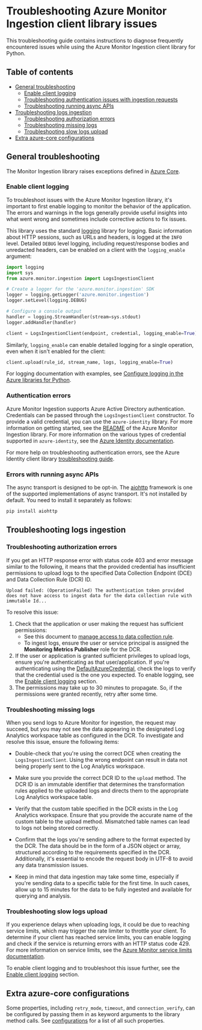 # Troubleshooting Azure Monitor Ingestion client library issues

This troubleshooting guide contains instructions to diagnose frequently encountered issues while using the Azure Monitor Ingestion client library for Python.

## Table of contents

* [General troubleshooting](#general-troubleshooting)
    * [Enable client logging](#enable-client-logging)
    * [Troubleshooting authentication issues with ingestion requests](#authentication-errors)
    * [Troubleshooting running async APIs](#errors-with-running-async-apis)
* [Troubleshooting logs ingestion](#troubleshooting-logs-ingestion)
    * [Troubleshooting authorization errors](#troubleshooting-authorization-errors)
    * [Troubleshooting missing logs](#troubleshooting-missing-logs)
    * [Troubleshooting slow logs upload](#troubleshooting-slow-logs-upload)
* [Extra azure-core configurations](#extra-azure-core-configurations)

## General troubleshooting

The Monitor Ingestion library raises exceptions defined in [Azure Core][azure_core_exceptions].

### Enable client logging

To troubleshoot issues with the Azure Monitor Ingestion library, it's important to first enable logging to monitor the behavior of the application. The errors and warnings in the logs generally provide useful insights into what went wrong and sometimes include corrective actions to fix issues.

This library uses the standard [logging][python_logging] library for logging. Basic information about HTTP sessions, such as URLs and headers, is logged at the `INFO` level. Detailed `DEBUG` level logging, including request/response bodies and unredacted headers, can be enabled on a client with the `logging_enable` argument:

```python
import logging
import sys
from azure.monitor.ingestion import LogsIngestionClient

# Create a logger for the 'azure.monitor.ingestion' SDK
logger = logging.getLogger('azure.monitor.ingestion')
logger.setLevel(logging.DEBUG)

# Configure a console output
handler = logging.StreamHandler(stream=sys.stdout)
logger.addHandler(handler)

client = LogsIngestionClient(endpoint, credential, logging_enable=True)
```

Similarly, `logging_enable` can enable detailed logging for a single operation, even when it isn't enabled for the client:

```python
client.upload(rule_id, stream_name, logs, logging_enable=True)
```

For logging documentation with examples, see [Configure logging in the Azure libraries for Python][sdk_logging_docs].

### Authentication errors

Azure Monitor Ingestion supports Azure Active Directory authentication. Credentials can be passed through the `LogsIngestionClient` constructor. To provide a valid credential, you can use the `azure-identity` library. For more information on getting started, see the [README][create_client_readme] of the Azure Monitor Ingestion library. For more information on the various types of credential supported in `azure-identity`, see the [Azure Identity documentation][identity_docs].

For more help on troubleshooting authentication errors, see the Azure Identity client library [troubleshooting guide][identity_troubleshooting].

### Errors with running async APIs

The async transport is designed to be opt-in. The [aiohttp](https://pypi.org/project/aiohttp/) framework is one of the supported implementations of async transport. It's not installed by default. You need to install it separately as follows:

```sh
pip install aiohttp
```

## Troubleshooting logs ingestion

### Troubleshooting authorization errors

If you get an HTTP response error with status code 403 and error message similar to the following, it means that the provided credential has insufficient permissions to upload logs to the specified Data Collection Endpoint (DCE) and Data Collection Rule (DCR) ID.

```text
Upload failed: (OperationFailed) The authentication token provided does not have access to ingest data for the data collection rule with immutable Id...
```

To resolve this issue:

1. Check that the application or user making the request has sufficient permissions:
   * See this document to [manage access to data collection rule][dcr_role_permissions].
   * To ingest logs, ensure the user or service principal is assigned the **Monitoring Metrics Publisher** role for the DCR.
1. If the user or application is granted sufficient privileges to upload logs, ensure you're authenticating as that user/application. If you're authenticating using the [DefaultAzureCredential](https://github.com/Azure/azure-sdk-for-java/blob/main/sdk/identity/azure-identity/README.md#authenticating-with-defaultazurecredential), check the logs to verify that the credential used is the one you expected. To enable logging, see the [Enable client logging](#enable-client-logging) section.
1. The permissions may take up to 30 minutes to propagate. So, if the permissions were granted recently, retry after some time.

### Troubleshooting missing logs

When you send logs to Azure Monitor for ingestion, the request may succeed, but you may not see the data appearing in the designated Log Analytics workspace table as configured in the DCR. To investigate and resolve this issue, ensure the following items:

* Double-check that you're using the correct DCE when creating the `LogsIngestionClient`. Using the wrong endpoint can result in data not being properly sent to the Log Analytics workspace.

* Make sure you provide the correct DCR ID to the `upload` method. The DCR ID is an immutable identifier that determines the transformation rules applied to the uploaded logs and directs them to the appropriate Log Analytics workspace table.

* Verify that the custom table specified in the DCR exists in the Log Analytics workspace. Ensure that you provide the accurate name of the custom table to the upload method. Mismatched table names can lead to logs not being stored correctly.

* Confirm that the logs you're sending adhere to the format expected by the DCR. The data should be in the form of a JSON object or array, structured according to the requirements specified in the DCR. Additionally, it's essential to encode the request body in UTF-8 to avoid any data transmission issues.

* Keep in mind that data ingestion may take some time, especially if you're sending data to a specific table for the first time. In such cases, allow up to 15 minutes for the data to be fully ingested and available for querying and analysis.

### Troubleshooting slow logs upload

If you experience delays when uploading logs, it could be due to reaching service limits, which may trigger the rate limiter to throttle your client. To determine if your client has reached service limits, you can enable logging and check if the service is returning errors with an HTTP status code 429. For more information on service limits, see the [Azure Monitor service limits documentation][ingestion_service_limits].

To enable client logging and to troubleshoot this issue further, see the [Enable client logging](#enable-client-logging) section.

## Extra azure-core configurations

Some properties, including `retry_mode`, `timeout`, and `connection_verify`, can be configured by passing them in as keyword arguments to the library method calls. See [configurations][azure_core_config] for a list of all such properties.

<!-- LINKS -->
[azure_core_config]: https://github.com/Azure/azure-sdk-for-python/blob/main/sdk/core/azure-core/README.md#configurations
[azure_core_exceptions]: https://aka.ms/azsdk/python/core/docs#module-azure.core.exceptions
[create_client_readme]: https://github.com/Azure/azure-sdk-for-python/tree/main/sdk/monitor/azure-monitor-ingestion#create-the-client
[data_collection_rule]: https://learn.microsoft.com/azure/azure-monitor/essentials/data-collection-rule-overview
[data_collection_rule_structure]: https://learn.microsoft.com/azure/azure-monitor/essentials/data-collection-rule-structure
[dcr_immutable_id]: https://learn.microsoft.com/azure/azure-monitor/logs/tutorial-logs-ingestion-portal#collect-information-from-the-dcr
[dcr_role_permissions]: https://learn.microsoft.com/azure/azure-monitor/logs/tutorial-logs-ingestion-portal#assign-permissions-to-the-dcr
[defaultazurecredential]: https://github.com/Azure/azure-sdk-for-python/blob/main/sdk/identity/azure-identity/README.md#authenticate-with-defaultazurecredential
[identity_docs]: https://learn.microsoft.com/python/api/overview/azure/identity-readme
[identity_troubleshooting]: https://github.com/Azure/azure-sdk-for-python/blob/main/sdk/identity/azure-identity/TROUBLESHOOTING.md
[ingestion_service_limits]: https://learn.microsoft.com/azure/azure-monitor/service-limits#logs-ingestion-api
[python_logging]: https://docs.python.org/3/library/logging.html
[sdk_logging_docs]: https://learn.microsoft.com/azure/developer/python/sdk/azure-sdk-logging
